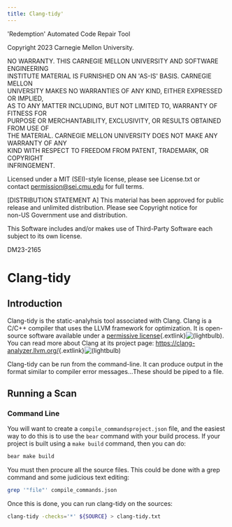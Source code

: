 ```yaml
---
title: Clang-tidy'
---
```

<legal>  
'Redemption' Automated Code Repair Tool  
  
Copyright 2023 Carnegie Mellon University.  
  
NO WARRANTY. THIS CARNEGIE MELLON UNIVERSITY AND SOFTWARE ENGINEERING  
INSTITUTE MATERIAL IS FURNISHED ON AN 'AS-IS' BASIS. CARNEGIE MELLON  
UNIVERSITY MAKES NO WARRANTIES OF ANY KIND, EITHER EXPRESSED OR IMPLIED,  
AS TO ANY MATTER INCLUDING, BUT NOT LIMITED TO, WARRANTY OF FITNESS FOR  
PURPOSE OR MERCHANTABILITY, EXCLUSIVITY, OR RESULTS OBTAINED FROM USE OF  
THE MATERIAL. CARNEGIE MELLON UNIVERSITY DOES NOT MAKE ANY WARRANTY OF ANY  
KIND WITH RESPECT TO FREEDOM FROM PATENT, TRADEMARK, OR COPYRIGHT  
INFRINGEMENT.  
  
Licensed under a MIT (SEI)-style license, please see License.txt or  
contact permission@sei.cmu.edu for full terms.  
  
[DISTRIBUTION STATEMENT A] This material has been approved for public  
release and unlimited distribution.  Please see Copyright notice for  
non-US Government use and distribution.  
  
This Software includes and/or makes use of Third-Party Software each  
subject to its own license.  
  
DM23-2165  
</legal>  

Clang-tidy
==================

Introduction
------------

Clang-tidy is the static-analyhsis tool associated with Clang. Clang
is a C/C++ compiler that uses the LLVM framework for optimization.  It
is open-source software available under a [permissive
license](https://opensource.org/licenses/NCSA){.extlink}![(lightbulb)](images/icons/emoticons/lightbulb_on.png).  You can read more about Clang
at its project page:
<https://clang-analyzer.llvm.org/>{.extlink}![(lightbulb)](images/icons/emoticons/lightbulb_on.png)

Clang-tidy can be run from the command-line. It can produce output in
the format similar to compiler error messages...These should be piped
to a file.

Running a Scan
--------------

### Command Line

You will want to create a `compile_commandsproject.json` file, and the easiest
way to do this is to use the `bear` command with your build process.
If your project is built using a `make build` command, then you can
do:

```sh
bear make build
```

You must then procure all the source files. This could be done with a
grep command and some judicious text editing:

```sh
grep '"file"' compile_commands.json
```

Once this is done, you can run clang-tidy on the sources:

```sh
clang-tidy -checks='*' ${SOURCE} > clang-tidy.txt
```
